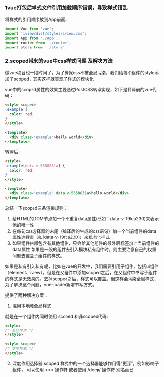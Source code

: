 ### 1vue打包后样式文件引用加载顺序错误，导致样式错乱

将样式的引用顺序放到App前面。

```js
import Vue from 'vue';
import 'iview/dist/styles/iview.css';
import App from './App';
import router from './router';
import store from './store';
```

### 2.scoped带来的vue中css样式问题 及解决方法

做vue项目也一段时间了，为了确保css不被全局污染，我们给每个组件的style添加了scoped，其实这样就实现了样式的模块化

vue中的scoped属性的效果主要通过PostCSS转译实现，如下是转译前的vue代码：

```html
<style scoped>
.example {
  color: red;
}
</style>
 
<template>
  <div class="example">hello world</div>
</template>
```

 转译后 :

```html
<style>
.example[data-v-5558831a] {
  color: red;
}
</style>
 
<template>
  <div class="example" data-v-5558831a>hello world</div>
</template>
```

总结一下scoped三条渲染规则：

1. 给HTML的DOM节点加一个不重复data属性(形如：data-v-19fca230)来表示他的唯一性
2. 在每句css选择器的末尾（编译后的生成的css语句）加一个当前组件的data属性选择器（如[data-v-19fca230]）来私有化样式
3. 如果组件内部包含有其他组件，只会给其他组件的最外层标签加上当前组件的data属性
   如果是一般的组件去引入模块私有组件时，则主要注意自己的权重问题去覆盖子组件的样式。

如果是私有引入私有呢，比如在vue的开发中，我们需要引用子组件，包括ui组件（element、iview）。但是在父组件中添加scoped之后，在父组件中书写子组件的样式是无效果的。去掉scoped之后，样式可以覆盖。但这样会污染全局样式，为了解决这个问题，vue-loader新增书写方式。

提供了两种解决方案：

1.  混用本地和全局样式

   就是在一个组件内同时使用 scoped 和非scoped代码:

```html
<style>
/* 全局样式 */
</style>
 
<style scoped>
/* 本地样式 */
</style>
```

2. 深度作用选择器
    scoped 样式中的一个选择器能够作用得“更深”，例如影响子组件， 可以使用 >>> 操作符 或者使用 /deep/ 操作符 别名而已

<style scoped>
.father >>> .children {}
</scoped>
=====================>编译为
.father[data-v-f3f3eg9] .children {}
实现样式的穿透。 主要看到了这个issue https://github.com/vuejs/vue-loader/issues/821

这样的写法及修改了子组件的样式，又不会污染全局样式！

官网文档：Scoped CSS · vue-loader

Tips:此方式从 vue-loader 11.2.0 开始支持





### vue  webpack打包时如何去掉console.log？

在webpack.prod.conf.js  文件中（35行左右）将设置修改为

new UglifyJsPlugin({
  uglifyOptions: {
    compress: {
      warnings: false,
      drop_debugger: true,
      drop_console: true
    }
  },
  sourceMap: config.build.productionSourceMap,
  parallel: true
})



### 项目打包前需要注意

config/index.js文件需要需要更改，`assetsPublicPath: '/',`为